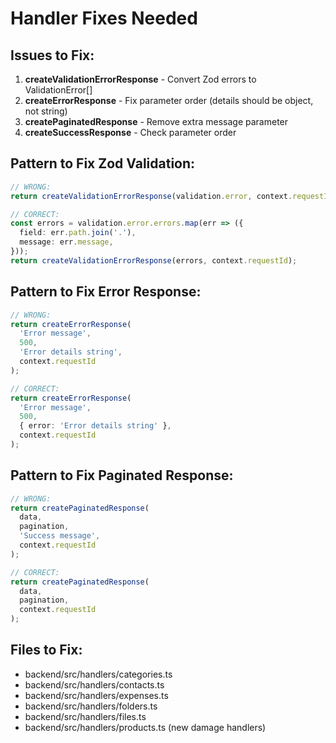 # Handler Fixes Needed

## Issues to Fix:

1. **createValidationErrorResponse** - Convert Zod errors to ValidationError[]
2. **createErrorResponse** - Fix parameter order (details should be object, not string)
3. **createPaginatedResponse** - Remove extra message parameter
4. **createSuccessResponse** - Check parameter order

## Pattern to Fix Zod Validation:

```typescript
// WRONG:
return createValidationErrorResponse(validation.error, context.requestId);

// CORRECT:
const errors = validation.error.errors.map(err => ({
  field: err.path.join('.'),
  message: err.message,
}));
return createValidationErrorResponse(errors, context.requestId);
```

## Pattern to Fix Error Response:

```typescript
// WRONG:
return createErrorResponse(
  'Error message',
  500,
  'Error details string',
  context.requestId
);

// CORRECT:
return createErrorResponse(
  'Error message',
  500,
  { error: 'Error details string' },
  context.requestId
);
```

## Pattern to Fix Paginated Response:

```typescript
// WRONG:
return createPaginatedResponse(
  data,
  pagination,
  'Success message',
  context.requestId
);

// CORRECT:
return createPaginatedResponse(
  data,
  pagination,
  context.requestId
);
```

## Files to Fix:
- backend/src/handlers/categories.ts
- backend/src/handlers/contacts.ts  
- backend/src/handlers/expenses.ts
- backend/src/handlers/folders.ts
- backend/src/handlers/files.ts
- backend/src/handlers/products.ts (new damage handlers)
